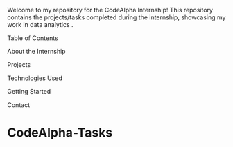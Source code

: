 Welcome to my repository for the CodeAlpha Internship! This repository contains the projects/tasks completed during the internship, showcasing my work in data analytics .

Table of Contents

About the Internship

Projects

Technologies Used

Getting Started

Contact
# CodeAlpha-Tasks
